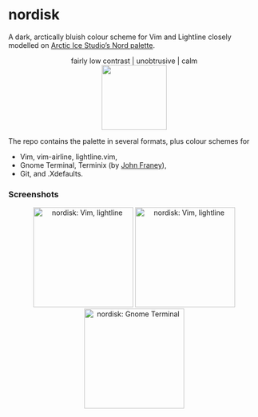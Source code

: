 nordisk
=======

A dark, arctically bluish colour scheme for Vim and Lightline closely modelled on [Arctic Ice Studio’s Nord palette](https://github.com/arcticicestudio/nord).

<p align="center">
fairly low contrast | unobtrusive | calm
<br />
<img src="https://raw.githubusercontent.com/kamwitsta/nordisk/master/img/nordisk.jpg" height="130px" />
</p>

The repo contains the palette in several formats, plus colour schemes for
* Vim, vim-airline, lightline.vim,
* Gnome Terminal, Terminix (by [John Franey](https://github.com/johnfraney)),
* Git, and .Xdefaults.


### Screenshots

<p align="center">
<img src="https://raw.githubusercontent.com/kamwitsta/nordisk/master/img/vim-1.png" alt="nordisk: Vim, lightline" height="200px" width="200px" />
<img src="https://raw.githubusercontent.com/kamwitsta/nordisk/master/img/vim-2.png" alt="nordisk: Vim, lightline" height="200px" width="200px" />
<img src="https://raw.githubusercontent.com/kamwitsta/nordisk/master/img/gnome-terminal.png" alt="nordisk: Gnome Terminal" heigh="200px" width="200px" />
</p>
